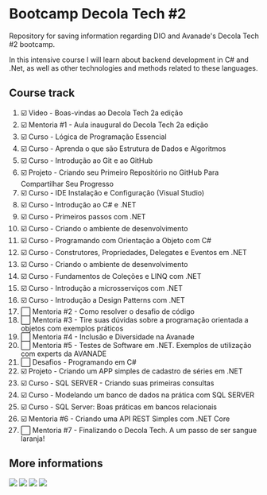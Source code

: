 # Bootcamp Decola Tech #2
Repository for saving information regarding DIO and Avanade's Decola Tech #2 bootcamp.

In this intensive course I will learn about backend development in C# and .Net, as well as other technologies and methods related to these languages.

## Course track

1. :ballot_box_with_check: Video - Boas-vindas ao Decola Tech 2a edição 
2. :ballot_box_with_check: Mentoria #1 - Aula inaugural do Decola Tech 2a edição
3. :ballot_box_with_check: Curso - Lógica de Programação Essencial
4. :ballot_box_with_check: Curso - Aprenda o que são Estrutura de Dados e Algoritmos
5. :ballot_box_with_check: Curso - Introdução ao Git e ao GitHub
6. :ballot_box_with_check: Projeto - Criando seu Primeiro Repositório no GitHub Para Compartilhar Seu Progresso
7. :ballot_box_with_check: Curso - IDE Instalação e Configuração (Visual Studio)
8. :ballot_box_with_check: Curso - Introdução ao C# e .NET
9. :ballot_box_with_check: Curso - Primeiros passos com .NET
10. :ballot_box_with_check: Curso - Criando o ambiente de desenvolvimento
11. :ballot_box_with_check: Curso - Programando com Orientação a Objeto com C#
12. :ballot_box_with_check: Curso - Construtores, Propriedades, Delegates e Eventos em .NET
13. :ballot_box_with_check: Curso - Criando o ambiente de desenvolvimento
14. :ballot_box_with_check: Curso - Fundamentos de Coleções e LINQ com .NET
15. :ballot_box_with_check: Curso - Introdução a microsserviços com .NET
16. :ballot_box_with_check: Curso - Introdução a Design Patterns com .NET
17. :white_large_square: Mentoria #2 - Como resolver o desafio de código
18. :white_large_square: Mentoria #3 - Tire suas dúvidas sobre a programação orientada a objetos com exemplos práticos
19. :white_large_square: Mentoria #4 - Inclusão e Diversidade na Avanade
20. :white_large_square: Mentoria #5 - Testes de Software em .NET. Exemplos de utilização com experts da AVANADE
21. :white_large_square: Desafios - Programando em C#
22. :ballot_box_with_check: Projeto - Criando um APP simples de cadastro de séries em .NET
23. :ballot_box_with_check: Curso - SQL SERVER - Criando suas primeiras consultas
24. :ballot_box_with_check: Curso - Modelando um banco de dados na prática com SQL SERVER
25. :ballot_box_with_check: Curso - SQL Server: Boas práticas em bancos relacionais
26. :ballot_box_with_check: Mentoria #6 - Criando uma API REST Simples com .NET Core
27. :white_large_square: Mentoria #7 - Finalizando o Decola Tech. A um passo de ser sangue laranja!

## More informations

![](https://img.shields.io/badge/Maintained%3F-yes-green.svg)
![](https://img.shields.io/github/forks/guinther-erich/bootcamp_decola_tech_2.svg)
![](https://img.shields.io/github/stars/guinther-erich/bootcamp_decola_tech_2.svg)
![](https://img.shields.io/github/watchers/guinther-erich/bootcamp_decola_tech_2.svg)

